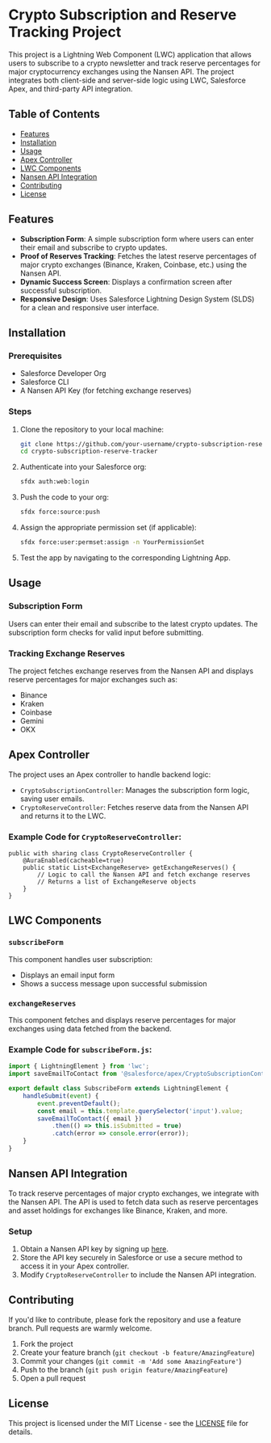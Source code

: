 
# Crypto Subscription and Reserve Tracking Project

This project is a Lightning Web Component (LWC) application that allows users to subscribe to a crypto newsletter and track reserve percentages for major cryptocurrency exchanges using the Nansen API. The project integrates both client-side and server-side logic using LWC, Salesforce Apex, and third-party API integration.

## Table of Contents
- [Features](#features)
- [Installation](#installation)
- [Usage](#usage)
- [Apex Controller](#apex-controller)
- [LWC Components](#lwc-components)
- [Nansen API Integration](#nansen-api-integration)
- [Contributing](#contributing)
- [License](#license)

## Features
- **Subscription Form**: A simple subscription form where users can enter their email and subscribe to crypto updates.
- **Proof of Reserves Tracking**: Fetches the latest reserve percentages of major crypto exchanges (Binance, Kraken, Coinbase, etc.) using the Nansen API.
- **Dynamic Success Screen**: Displays a confirmation screen after successful subscription.
- **Responsive Design**: Uses Salesforce Lightning Design System (SLDS) for a clean and responsive user interface.

## Installation

### Prerequisites
- Salesforce Developer Org
- Salesforce CLI
- A Nansen API Key (for fetching exchange reserves)

### Steps
1. Clone the repository to your local machine:
    ```bash
    git clone https://github.com/your-username/crypto-subscription-reserve-tracker.git
    cd crypto-subscription-reserve-tracker
    ```
2. Authenticate into your Salesforce org:
    ```bash
    sfdx auth:web:login
    ```
3. Push the code to your org:
    ```bash
    sfdx force:source:push
    ```
4. Assign the appropriate permission set (if applicable):
    ```bash
    sfdx force:user:permset:assign -n YourPermissionSet
    ```
5. Test the app by navigating to the corresponding Lightning App.

## Usage

### Subscription Form
Users can enter their email and subscribe to the latest crypto updates. The subscription form checks for valid input before submitting.

### Tracking Exchange Reserves
The project fetches exchange reserves from the Nansen API and displays reserve percentages for major exchanges such as:
- Binance
- Kraken
- Coinbase
- Gemini
- OKX

## Apex Controller

The project uses an Apex controller to handle backend logic:
- `CryptoSubscriptionController`: Manages the subscription form logic, saving user emails.
- `CryptoReserveController`: Fetches reserve data from the Nansen API and returns it to the LWC.

### Example Code for `CryptoReserveController`:
```apex
public with sharing class CryptoReserveController {
    @AuraEnabled(cacheable=true)
    public static List<ExchangeReserve> getExchangeReserves() {
        // Logic to call the Nansen API and fetch exchange reserves
        // Returns a list of ExchangeReserve objects
    }
}
```

## LWC Components

### `subscribeForm`
This component handles user subscription:
- Displays an email input form
- Shows a success message upon successful submission

### `exchangeReserves`
This component fetches and displays reserve percentages for major exchanges using data fetched from the backend.

### Example Code for `subscribeForm.js`:
```javascript
import { LightningElement } from 'lwc';
import saveEmailToContact from '@salesforce/apex/CryptoSubscriptionController.saveEmailToContact';

export default class SubscribeForm extends LightningElement {
    handleSubmit(event) {
        event.preventDefault();
        const email = this.template.querySelector('input').value;
        saveEmailToContact({ email })
            .then(() => this.isSubmitted = true)
            .catch(error => console.error(error));
    }
}
```

## Nansen API Integration

To track reserve percentages of major crypto exchanges, we integrate with the Nansen API. The API is used to fetch data such as reserve percentages and asset holdings for exchanges like Binance, Kraken, and more.

### Setup
1. Obtain a Nansen API key by signing up [here](https://www.nansen.ai).
2. Store the API key securely in Salesforce or use a secure method to access it in your Apex controller.
3. Modify `CryptoReserveController` to include the Nansen API integration.

## Contributing
If you'd like to contribute, please fork the repository and use a feature branch. Pull requests are warmly welcome.

1. Fork the project
2. Create your feature branch (`git checkout -b feature/AmazingFeature`)
3. Commit your changes (`git commit -m 'Add some AmazingFeature'`)
4. Push to the branch (`git push origin feature/AmazingFeature`)
5. Open a pull request

## License
This project is licensed under the MIT License - see the [LICENSE](LICENSE) file for details.
